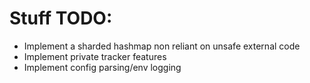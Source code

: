 # Stuff TODO:
* Implement a sharded hashmap non reliant on unsafe external code
* Implement private tracker features
* Implement config parsing/env logging
